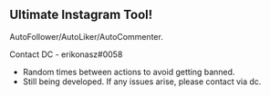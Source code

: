 ## Ultimate Instagram Tool!

AutoFollower/AutoLiker/AutoCommenter.

Contact DC - erikonasz#0058

- Random times between actions to avoid getting banned.
- Still being developed. If any issues arise, please contact via dc.
